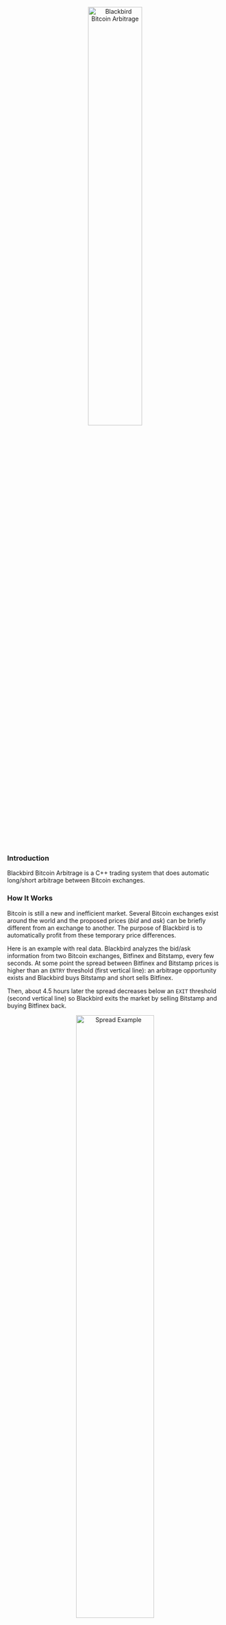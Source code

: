 <p align="center">
<img src="https://cloud.githubusercontent.com/assets/11370278/10808535/02230d46-7dc3-11e5-92d8-da15cae8c6e9.png" width="50%" alt="Blackbird Bitcoin Arbitrage">
</p>

### Introduction
Blackbird Bitcoin Arbitrage is a C++ trading system that does automatic long/short arbitrage between Bitcoin exchanges.

### How It Works
Bitcoin is still a new and inefficient market. Several Bitcoin exchanges exist around the world and the proposed prices (_bid_ and _ask_) can be briefly different from an exchange to another. The purpose of Blackbird is to automatically profit from these temporary price differences.

Here is an example with real data. Blackbird analyzes the bid/ask information from two Bitcoin exchanges, Bitfinex and Bitstamp, every few seconds. At some point the spread between Bitfinex and Bitstamp prices is higher than an `ENTRY` threshold (first vertical line): an arbitrage opportunity exists and Blackbird buys Bitstamp and short sells Bitfinex.

Then, about 4.5 hours later the spread decreases below an `EXIT` threshold (second vertical line) so Blackbird exits the market by selling Bitstamp and buying Bitfinex back.

<p align="center">
<img src="https://cloud.githubusercontent.com/assets/11370278/11164055/5863e750-8ab3-11e5-86fc-8f7bab6818df.png"  width="60%" alt="Spread Example">
</p>


### Disclaimer

__USE THE SOFTWARE AT YOUR OWN RISK. YOU ARE RESPONSIBLE FOR YOUR OWN MONEY. PAST PERFORMANCE IS NOT NECESSARILY INDICATIVE OF FUTURE RESULTS. THE AUTHORS AND ALL AFFILIATES ASSUME NO RESPONSIBILITY FOR YOUR TRADING RESULTS.__


### Arbitrage Parameters

The two parameters used to control the arbitrage are `SpreadEntry` and `SpreadTarget`.

* `SpreadEntry`: the limit above which we want the long/short trades to be triggered
* `SpreadTarget`: the spread we want to achieve as an arbitrage opportunity. It represents the net profit and takes the exchange fees into account.

If two exchanges have a 0.20% fees for every trade then we will have for each arbitrage opportunity:

0.20% entry long + 0.20% entry short + 0.20% exit long + 0.20% exit short = 0.80% total fees

Now let's say we have `SpreadEntry` at 1.00% and trades are generated at that level. If the net profit we target (`SpreadTarget`) is 0.30%, then Blackbird will set the exit threshold for these trades at -0.10% (1.00% spread entry - 0.80% total fees - 0.30% target = -0.10% exit threshold).

Defining smaller spreads will generates more trades but with less profit each.


### Code Information

Blackbird uses the base64 functions written by <a href="http://www.adp-gmbh.ch/cpp/common/base64.html" target="_target">René Nyffenegger</a> (thanks to him) to encode and decode base64.

The trade results are stored in CSV files. A new CSV file and a new log file are created every time Blackbird is started.

It is possible to properly stop Blackbird after the next trade has closed. While Blackbird is running just create an empty file named _stop_after_exit_ in the working directory. This will make Blackbird stop after the next trade closes.


### How To Test Blackbird

#### Note

Please make sure that you understand the disclaimer above if you want to test Blackbird with real money. You can start by testing with a limited amount of money, like $25 per exchange.

__IMPORTANT: all your BTC accounts must be empty before starting Blackbird. Make sure that you only have USD on your accounts and no BTC.__

Note that it is never entirely safe to just tell Blackbird to use only $25 per exchange (parameter `CashForTesting`). You also need to only have $25 available on each of your trading accounts as well as 0 BTC. In this case you are sure that even with a bug with `CashForTesting` your maximum loss on an exchange won't be greater than $25 no matter what.

#### Credentials

As of today the exchanges fully implemented are:
* <a href="https://www.bitfinex.com" target="_blank">Bitfinex</a>
* <a href="https://www.okcoin.com" target="_blank">OKCoin</a>
* <a href="https://www.bitstamp.net" target="_blank">Bitstamp</a>
* <a href="https://gemini.com" target="_blank">Gemini</a>
* <a href="https://www.kraken.com" target="_blank">Kraken</a>
* <a href="https://796.com/?lang=en" target="_blank">796.com (Bitcoin futures)</a>

For each of your exchange accounts you need to create API authentication keys. This is usually done in the _Settings_ section of your accounts.

Then, you need to add your API keys in the file _blackbird.conf_. __Never__ share this file as it will contain your personal exchange credentials! If you don't have an account for one of the exchanges just leave it blank. However, you need at least two exchanges and one of them should allow short selling.

##### Demo mode

It is possible to run Blackbird without any credentials by setting the parameter `DemoMode=true`. Blackbird in demo mode will shows you the bid/ask information, the spreads and the arbitrage opportunities but no actual trades will be generated.

#### Strategy parameters

Modify the strategy parameters to match your trading style (few trades with high spreads or many trades with low spreads):
```javascript
SpreadEntry=0.0080
SpreadTarget=0.0020
```

#### Risk parameters

If you set `UseFullCash=true` then Blackbird will use the minimum cash on the accounts of your two trades, minus a small percentage defined by `UntouchedCash`.
For example, if you have:

```javascript
UseFullCash=true
UntouchedCash=0.01
CashForTesting=25.00
MaxExposure=25000.00
```

And let's say you have $1,000 on your Bitfinex trading account and $1,100 on your OKCoin trading account. Blackbird will then use $990 on each exchange, i.e. $1,000 - (1.00% * $1,000) so your total exposure will be $1,980.

Now if you set `UseFullCash=false` then Blackbird will use $25 per exchange (total exposure $50).

`MaxExposure` defines the maximum cash exposure on each exchange ($25,000 per exchange in the example above).


#### E-mail parameters (optional)

Blackbird can send you an e-mail every time an arbitrage trade is completed, with information such as the names of the traded exchanges and the trade return. If you let  `SendEmail=false` then you don't need to fill the other e-mail parameters.

### Run the software

You need the following libraries: <a href="https://www.openssl.org/docs/crypto/crypto.html" target="_blank">Crypto</a>, <a href="http://www.digip.org/jansson" target="_blank">Jansson</a>, <a href="http://curl.haxx.se" target="_blank">cURL</a> and <a href="http://caspian.dotconf.net/menu/Software/SendEmail" target="_blank">sendEmail</a>.

__Note:__ you need Jansson version 2.7 minimum otherwise you will get the following compilation error:

`'json_boolean_value' was not declared in this scope`


Build Blackbird by typing:

`make`

Then start it by typing:

`./blackbird`

### Tasks And Issues

Please check the <a href="https://github.com/butor/blackbird/issues" target="_blank">issues page</a> for the current tasks and issues. If you face any problems with Blackbird please open a new issue on that page.

### Changelog

##### May 2015

* First release

##### July 2015

* Bitstamp exchange added
* Kraken exchange added (bid/ask info only)
* Improved JSON and cURL exceptions management
* Added the milliseconds to the nonce used for exchange authentification
* Minor fixes and improvements

##### September 2015

* General performance and stability improvements (merge from _julianmi:performance_improvements_)
* ItBit exchange added (bid/ask info only)
* Minor fixes and improvements

##### October 2015

* Gemini exchange added and fully implemented
* No need to have accounts on all the exchanges anymore
* Bug <a href="https://github.com/butor/blackbird/issues/16" target="_blank">#16</a> fixed
* Bug <a href="https://github.com/butor/blackbird/issues/19" target="_blank">#19</a> fixed
* Minor fixes and improvements

##### November 2015

* Trailing spread implemented
* Replaced `SpreadExit` by `SpreadTarget`
* _Demo mode_ implemented
* Blackbird output is now sent to a log file
* Kraken fully implemented (__to be tested__)
* 796.com fully implemented (__to be tested__)
* BTC-e exchange added (bid/ask info only)
* Safety measure: Blackbird won't start if one of the BTC accounts is not empty
* Minor fixes and improvements


##### December 2015

* More user-friendly config file (_blackbird.conf_)

### Links

* <a href="https://bitcointalk.org/index.php?topic=985660.0" target="_blank">Discussion about Blackbird on BitcoinTalk</a>

### License

* <a href="https://en.wikipedia.org/wiki/MIT_License" target="_blank">MIT</a>

### Contact

* If you found a bug, please open a new <a href="https://github.com/butor/blackbird/issues" target="_blank">issue</a> with the label _bug_
* If you have a general question or have troubles running Blackbird, you can open a new  <a href="https://github.com/butor/blackbird/issues" target="_blank">issue</a> with the label _question_ or _help wanted_
* For anything else you can directly contact me by email: julien.hamilton@gmail.com

### Log Output Example

This is what the log file looks like when Blackbird is started:


```
Blackbird Bitcoin Arbitrage
DISCLAIMER: USE THE SOFTWARE AT YOUR OWN RISK.

[ Targets ]
   Spread Entry:  0.80%
   Spread Target: 0.30%

[ Current balances ]
   Bitfinex:    1,857.79 USD    0.000000 BTC
   OKCoin:      1,801.38 USD    0.000436 BTC
   Bitstamp:    1,694.15 USD    0.000000 BTC
   Gemini:      1,720.38 USD    0.000000 BTC

[ Cash exposure ]
   FULL cash used!

[ 10/31/2015 08:32:45 ]
   Bitfinex:    325.21 / 325.58
   OKCoin:      326.04 / 326.10
   Bitstamp:    325.37 / 325.82
   Gemini:      325.50 / 328.74
   ----------------------------
   OKCoin/Bitfinex:     -0.27% [target  0.80%, min -0.27%, max -0.27%]
   Bitstamp/Bitfinex:   -0.19% [target  0.80%, min -0.19%, max -0.19%]
   Gemini/Bitfinex:     -1.07% [target  0.80%, min -1.07%, max -1.07%]

[ 10/31/2015 08:32:48 ]
   Bitfinex:    325.21 / 325.58
   OKCoin:      326.04 / 326.10
   Bitstamp:    325.39 / 325.68
   Gemini:      325.50 / 328.67
   ----------------------------
   OKCoin/Bitfinex:     -0.27% [target  0.80%, min -0.27%, max -0.27%]
   Bitstamp/Bitfinex:   -0.14% [target  0.80%, min -0.19%, max -0.14%]
   Gemini/Bitfinex:     -1.05% [target  0.80%, min -1.07%, max -1.05%]
```
